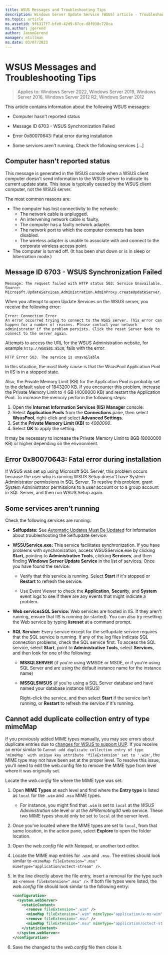 ```yaml
---
title: WSUS Messages and Troubleshooting Tips
description: Windows Server Update Service (WSUS) article - Troubleshoot using WSUS messages
ms.topic: article
ms.assetid: 9f6317f7-bfe0-42d9-87ce-d8f038c728ca
ms.author: jgerend
author: JasonGerend
manager: mtillman
ms.date: 03/07/2023
---
```

# WSUS Messages and Troubleshooting Tips

>Applies to: Windows Server 2022, Windows Server 2019, Windows Server 2016, Windows Server 2012 R2, Windows Server 2012

This article contains information about the following WSUS messages:

- Computer hasn't reported status

- Message ID 6703 - WSUS Synchronization Failed

- Error 0x80070643: Fatal error during installation

- Some services aren't running. Check the following services [...]

## Computer hasn't reported status

This message is generated in the WSUS console when a WSUS client computer doesn't send information to the WSUS server to indicate its current update state. This issue is typically caused by the WSUS client computer, not the WSUS server.

The most common reasons are:

- The computer has lost connectivity to the network:
  - The network cable is unplugged.
  - An intervening network cable is faulty.
  - The computer has a faulty network adapter.
  - The network port to which the computer connects has been disabled.
  - The wireless adapter is unable to associate with and connect to the corporate wireless access point.
- The computer is turned off. (It has been shut down or is in sleep or hibernation mode.)

## Message ID 6703 - WSUS Synchronization Failed

```Event
Message: The request failed with HTTP status 503: Service Unavailable.
Source: Microsoft.UpdateServices.Administration.AdminProxy.createUpdateServer.
```

When you attempt to open Update Services on the WSUS server, you receive the following error:

```Event
Error: Connection Error
An error occurred trying to connect to the WSUS server. This error can happen for a number of reasons. Please contact your network administrator if the problem persists. Click the reset Server Node to connect to the server again.
```

Attempts to access the URL for the WSUS Administration website, for example `http://WSUS01:8530`, fails with the error:

`HTTP Error 503. The service is unavailable`

In this situation, the most likely cause is that the WsusPool Application Pool in IIS is in a stopped state.

Also, the Private Memory Limit (KB) for the Application Pool is probably set to the default value of 1843200 KB. If you encounter this problem, increase the Private Memory Limit to 4 GB (4000000 KB) and restart the Application Pool. To increase the memory perform the following steps:

1. Open the **Internet Information Services (IIS) Manager** console.
1. Select **Application Pools** from the **Connections** pane, then select **WsusPool**, right-click and select **Advanced Settings**.
1. Set the **Private Memory Limit (KB)** to _4000000_.
1. Select **OK** to apply the setting.

It may be necessary to increase the Private Memory Limit to 8GB (8000000 KB) or higher depending on the environment.

## Error 0x80070643: Fatal error during installation

If WSUS was set up using Microsoft SQL Server, this problem occurs because the user who is running WSUS Setup doesn't have System Administrator permissions in SQL Server.
To resolve this problem, grant System Administrator permissions to a user account or to a group account in SQL Server, and then run WSUS Setup again.

## Some services aren't running

Check the following services are running:

- **Selfupdate:** See [Automatic Updates Must Be Updated](/previous-versions/windows/it-pro/windows-server-2008-R2-and-2008/cc708554(v=ws.10)) for information about troubleshooting the Selfupdate service.

- **WSSUService.exe:** This service facilitates synchronization. If you have problems with synchronization, access WSUSService.exe by clicking **Start**, pointing to **Administrative Tools**, clicking **Services**, and then finding **Windows Server Update Service** in the list of services. Once you have found the service:

  - Verify that this service is running. Select **Start** if it's stopped or **Restart** to refresh the service.

  - Use Event Viewer to check the **Application**, **Securit**y, and **System** event logs to see if there are any events that might indicate a problem.

- **Web servicesSQL Service:** Web services are hosted in IIS. If they aren't running, ensure that IIS is running (or started). You can also try resetting the Web service by typing **iisreset** at a command prompt.

- **SQL Service:** Every service except for the selfupdate service requires that the SQL service is running. If any of the log files indicate SQL connection problems, check the SQL service first. To access the SQL service, select **Start**, point to **Administrative Tools**, select **Services**, and then look for one of the following:

  - **MSSQLSERVER** (if you're using WMSDE or MSDE, or if you're using SQL Server and are using the default instance name for the instance name)

  - **MSSQL$WSUS** (if you're using a SQL Server database and have named your database instance WSUS)

    Right-click the service, and then select **Start** if the service isn't running, or **Restart** to refresh the service if it's running.

## Cannot add duplicate collection entry of type mimeMap
<!--max7633666-->
If you previously added MIME types manually, you may see errors about duplicate entries due to [changes for WSUS to support UUP](plan-your-wsus-deployment.md#uup-considerations). If you receive an error similar to  `Cannot add duplicate collection entry of type 'mimeMap' with unique key attribute 'fileExtension' set to '.wim'`, the MIME type may not have been set at the proper level. To resolve this issue, you'll need to edit the web.config file to remove the MIME type from level where it was originally set.

Locate the *web.config* file where the MIME type was set:

1. Open **MIME Types** at each level and find where the **Entry type** is listed as `local` for the `.wim` and `.msu` MIME types.  
   - For instance, you might find that `.wim` is set to `local` at the *WSUS Administration* site level or at the *APIRemoting30* web service. These two MIME types should only be set to `local` at the server level.
1. Once you've located where the MIME types are set to `local`, from that same location, in the action pane, select **Explore** to open the folder location.
1. Open the *web.config* file with Notepad, or another text editor.
1. Locate the MIME map entries for `.wim` and `.msu`. The entries should look similar to `<mimeMap fileExtension=".msu" mimeType="application/octect-stream" />`.
1. In the line directly above the file entry, insert a removal for the type such as `<remove fileExtension=".msu" />`. If both file types were listed, the *web.config* file should look similar to the following entry:

    ```xml
    <configuration>
      <system.webServer>
        <staticContent>
          <remove fileExtension=".wim" />
          <mimeMap fileExtension=".wim" mimeType="application/x-ms-wim" />
          <remove fileExtension=".msu" />
          <mimeMap fileExtension=".msu" mimeType="application/octect-stream" />
        </staticContent>
      </system.webServer>
    </configuration>
    ```

1. Save the changed to the *web.config* file then close it.

